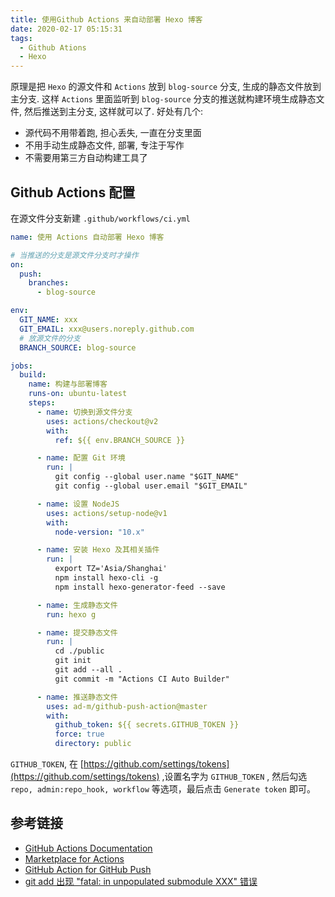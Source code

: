 ```yaml
---
title: 使用Github Actions 来自动部署 Hexo 博客
date: 2020-02-17 05:15:31
tags:
  - Github Ations
  - Hexo
---
```


原理是把 `Hexo` 的源文件和 `Actions` 放到 `blog-source` 分支, 生成的静态文件放到主分支. 这样 `Actions` 里面监听到 `blog-source` 分支的推送就构建环境生成静态文件, 然后推送到主分支, 这样就可以了.
好处有几个:

- 源代码不用带着跑, 担心丢失, 一直在分支里面
- 不用手动生成静态文件, 部署, 专注于写作
- 不需要用第三方自动构建工具了

## Github Actions 配置

在源文件分支新建 `.github/workflows/ci.yml`

```yaml
name: 使用 Actions 自动部署 Hexo 博客

# 当推送的分支是源文件分支时才操作
on:
  push:
    branches:
      - blog-source

env:
  GIT_NAME: xxx
  GIT_EMAIL: xxx@users.noreply.github.com
  # 放源文件的分支
  BRANCH_SOURCE: blog-source

jobs:
  build:
    name: 构建与部署博客
    runs-on: ubuntu-latest
    steps:
      - name: 切换到源文件分支
        uses: actions/checkout@v2
        with:
          ref: ${{ env.BRANCH_SOURCE }}

      - name: 配置 Git 环境
        run: |
          git config --global user.name "$GIT_NAME"
          git config --global user.email "$GIT_EMAIL"

      - name: 设置 NodeJS
        uses: actions/setup-node@v1
        with:
          node-version: "10.x"

      - name: 安装 Hexo 及其相关插件
        run: |
          export TZ='Asia/Shanghai'
          npm install hexo-cli -g
          npm install hexo-generator-feed --save

      - name: 生成静态文件
        run: hexo g

      - name: 提交静态文件
        run: |
          cd ./public
          git init
          git add --all .
          git commit -m "Actions CI Auto Builder"

      - name: 推送静态文件
        uses: ad-m/github-push-action@master
        with:
          github_token: ${{ secrets.GITHUB_TOKEN }}
          force: true
          directory: public
```

`GITHUB_TOKEN`, 在 [https://github.com/settings/tokens](https://github.com/settings/tokens) ,设置名字为 `GITHUB_TOKEN` , 然后勾选 `repo, admin:repo_hook, workflow` 等选项，最后点击 `Generate token` 即可。

## 参考链接

- [GitHub Actions Documentation](https://help.github.com/en/actions)
- [Marketplace for Actions](https://github.com/marketplace?utf8=%E2%9C%93&type=actions)
- [GitHub Action for GitHub Push](https://github.com/marketplace/actions/github-push)
- [git add 出现 "fatal: in unpopulated submodule XXX" 错误](https://blog.csdn.net/zixiao217/article/details/86693854)

